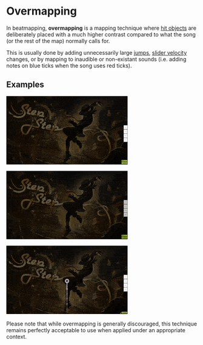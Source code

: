# Overmapping

In beatmapping, **overmapping** is a mapping technique where [hit objects](/wiki/Gameplay/Hit_object) are deliberately placed with a much higher contrast compared to what the song (or the rest of the map) normally calls for.

This is usually done by adding unnecessarily large [jumps](/wiki/Beatmap/Pattern/osu!/Jump), [slider velocity](/wiki/Gameplay/Hit_object/Slider/Slider_velocity) changes, or by mapping to inaudible or non-existant sounds (i.e. adding notes on blue ticks when the song uses red ticks).

## Examples

![Example of overmapping by excessively high object density](img/overmap-stream.gif "Example of overmapping by excessively high object density")

![Example of overmapping by excessively high object spacing](img/overmap-jump.gif "Example of overmapping by excessively high object spacing")

![Example of overmapping by excessively high slider velocity](img/overmap-slider.gif "Example of overmapping by excessively high slider velocity")

Please note that while overmapping is generally discouraged, this technique remains perfectly acceptable to use when applied under an appropriate context.